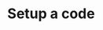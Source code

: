 ---
version: 2
layout: post
lang: en
slug: "setup-code"
type: "interactive"
title: "Setup a code"
published: true
category: "mobile"
tags: "mobile"
introduction: This is the code that will unlock your disguise. 
warning: If you forget this code you will not be able to unlock your disguise.
component: code
action:
  - title: "Next"
    link: "home-not-configured-alarm"
---